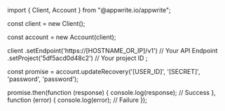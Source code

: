 import { Client, Account } from "@appwrite.io/appwrite";

const client = new Client();

const account = new Account(client);

client
    .setEndpoint('https://[HOSTNAME_OR_IP]/v1') // Your API Endpoint
    .setProject('5df5acd0d48c2') // Your project ID
;

const promise = account.updateRecovery('[USER_ID]', '[SECRET]', 'password', 'password');

promise.then(function (response) {
    console.log(response); // Success
}, function (error) {
    console.log(error); // Failure
});